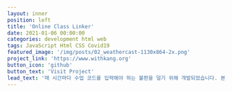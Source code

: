 ```yaml
---
layout: inner
position: left
title: 'Online Class Linker'
date: 2021-01-06 00:00:00
categories: development html web
tags: JavaScript Html CSS Covid19
featured_image: '/img/posts/02_weathercast-1130x864-2x.png'
project_link: 'https://www.withkang.org'
button_icon: 'github'
button_text: 'Visit Project'
lead_text: '매 시간마다 수업 코드를 입력해야 하는 불편을 덜기 위해 개발되었습니다. 본 사이트를 이용하면 시간표에 맞는 수업에 쉽게 접속이 가능합니다.'
---
```

